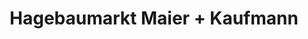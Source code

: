 ---
title: "Hagebaumarkt Maier + Kaufmann"
url: /offenburg/hagebaumarkt-maier-kaufmann/
shop: Baumarkt
---